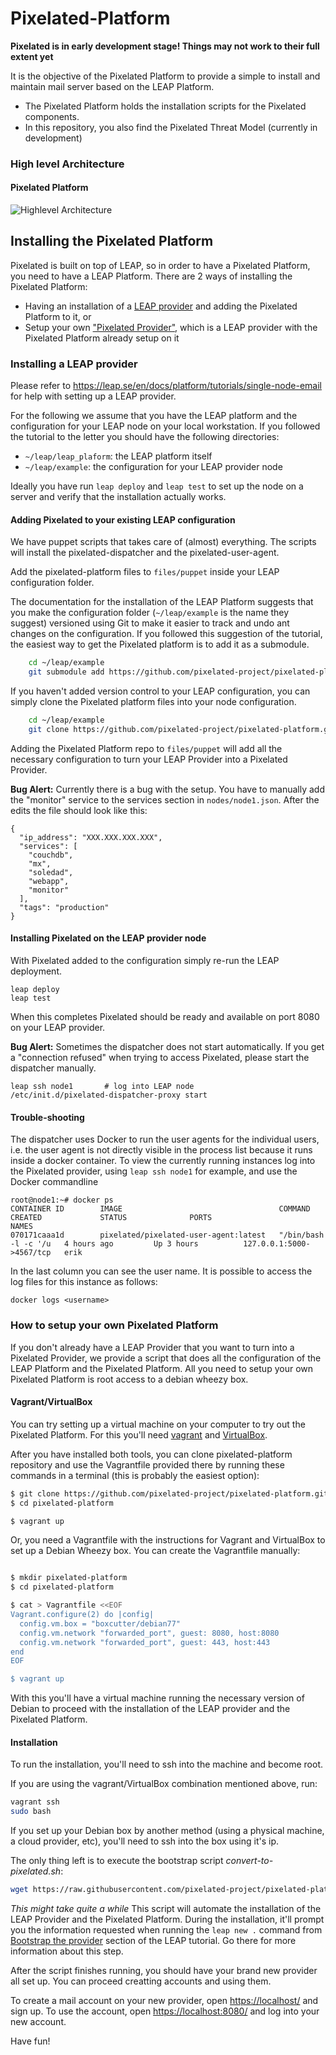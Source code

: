 Pixelated-Platform
==================

**Pixelated is in early development stage! Things may not work to their full extent yet**

It is the objective of the Pixelated Platform to provide a simple to install and maintain mail server based on the LEAP Platform.

* The Pixelated Platform holds the installation scripts for the Pixelated components.
* In this repository, you also find the Pixelated Threat Model (currently in development)

### High level Architecture
#### Pixelated Platform

![Highlevel Architecture](https://pixelated-project.org/assets/images/pixelated-platform.png)


## Installing the Pixelated Platform

Pixelated is built on top of LEAP, so in order to have a Pixelated Platform, you need to have a LEAP Platform. There are 2 ways of installing the Pixelated Platform:

* Having an installation of a [LEAP provider](https://github.com/pixelated-project/pixelated-platform#installing-a-leap-provider) and adding the Pixelated Platform to it, or
* Setup your own ["Pixelated Provider"](https://github.com/pixelated-project/pixelated-platform#how-to-setup-your-own-pixelated-platform), which is a LEAP provider with the Pixelated Platform already setup on it


### Installing a LEAP provider

Please refer to <https://leap.se/en/docs/platform/tutorials/single-node-email> for help with setting up a LEAP provider.

For the following we assume that you have the LEAP platform and the configuration for your LEAP node on your local workstation. If you followed the tutorial to the letter you should have the following directories:

* `~/leap/leap_plaform`: the LEAP platform itself
* `~/leap/example`: the configuration for your LEAP provider node

Ideally you have run `leap deploy` and `leap test` to set up the node on a server and verify that the installation actually works.


#### Adding Pixelated to your existing LEAP configuration

We have puppet scripts that takes care of (almost) everything. The scripts will install the pixelated-dispatcher and the pixelated-user-agent.

Add the pixelated-platform files to `files/puppet` inside your LEAP configuration folder.

The documentation for the installation of the LEAP Platform suggests that you make the configuration folder (`~/leap/example` is the name they suggest) versioned using Git to make it easier to track and undo ant changes on the configuration. If you followed this suggestion of the tutorial, the easiest way to get the Pixelated platform is to add it as a submodule.

```bash
    cd ~/leap/example
    git submodule add https://github.com/pixelated-project/pixelated-platform.git files/puppet
```

If you haven't added version control to your LEAP configuration, you can simply clone the Pixelated platform files into your node configuration.

```bash
    cd ~/leap/example
    git clone https://github.com/pixelated-project/pixelated-platform.git files/puppet
```

Adding the Pixelated Platform repo to `files/puppet` will add all the necessary configuration to turn your LEAP Provider into a Pixelated Provider.

**Bug Alert:** Currently there is a bug with the setup. You have to manually add the "monitor" service to the services section in `nodes/node1.json`. After the edits the file should look like this:

    {
      "ip_address": "XXX.XXX.XXX.XXX",
      "services": [
        "couchdb",
        "mx",
        "soledad",
        "webapp",
        "monitor"
      ],
      "tags": "production"
    }

#### Installing Pixelated on the LEAP provider node

With Pixelated added to the configuration simply re-run the LEAP deployment.

    leap deploy
    leap test
    
When this completes Pixelated should be ready and available on port 8080 on your LEAP provider.    
    
**Bug Alert:** Sometimes the dispatcher does not start automatically. If you get a "connection refused" when trying to access Pixelated, please start the dispatcher manually.

    leap ssh node1       # log into LEAP node
    /etc/init.d/pixelated-dispatcher-proxy start
    
    
#### Trouble-shooting

The dispatcher uses Docker to run the user agents for the individual users, i.e. the user agent is not directly visible in the process list because it runs inside a docker container. To view the currently running instances log into the Pixelated provider, using `leap ssh node1` for example, and use the Docker commandline

    root@node1:~# docker ps
    CONTAINER ID        IMAGE                                   COMMAND                CREATED             STATUS              PORTS                      NAMES
    070171caaa1d        pixelated/pixelated-user-agent:latest   "/bin/bash -l -c '/u   4 hours ago         Up 3 hours          127.0.0.1:5000->4567/tcp   erik           
    
In the last column you can see the user name. It is possible to access the log files for this instance as follows:

    docker logs <username>
    
    
### How to setup your own Pixelated Platform

If you don't already have a LEAP Provider that you want to turn into a Pixelated Provider, we provide a script that does all the configuration of the LEAP Platform and the Pixelated Platform. All you need to setup your own Pixelated Platform is root access to a debian wheezy box. 


#### Vagrant/VirtualBox

You can try setting up a virtual machine on your computer to try out the Pixelated Platform. For this you'll need [vagrant](https://www.vagrantup.com/) and [VirtualBox](https://www.virtualbox.org/).

After you have installed both tools, you can clone pixelated-platform repository and use the Vagrantfile provided there by running these commands in a terminal (this is probably the easiest option):

```bash
$ git clone https://github.com/pixelated-project/pixelated-platform.git
$ cd pixelated-platform

$ vagrant up
```

Or, you need a Vagrantfile with the instructions for Vagrant and VirtualBox to set up a Debian Wheezy box. You can create the Vagrantfile manually:
```bash

$ mkdir pixelated-platform
$ cd pixelated-platform

$ cat > Vagrantfile <<EOF
Vagrant.configure(2) do |config|
  config.vm.box = "boxcutter/debian77"
  config.vm.network "forwarded_port", guest: 8080, host:8080
  config.vm.network "forwarded_port", guest: 443, host:443
end
EOF 

$ vagrant up
```

With this you'll have a virtual machine running the necessary version of Debian to proceed with the installation of the LEAP provider and the Pixelated Platform.

#### Installation

To run the installation, you'll need to ssh into the machine and become root.

If you are using the vagrant/VirtualBox combination mentioned above, run:
```bash
vagrant ssh
sudo bash
```

If you set up your Debian box by another method (using a physical machine, a cloud provider, etc), you'll need to ssh into the box using it's ip.

The only thing left is to execute the bootstrap script *convert-to-pixelated.sh*:

```bash
wget https://raw.githubusercontent.com/pixelated-project/pixelated-platform/master/convert-to-pixelated.sh && chmod +x convert-to-pixelated.sh && ./convert-to-pixelated.sh
```

*This might take quite a while*
This script will automate the installation of the LEAP Provider and the Pixelated Platform. During the installation, it'll prompt you the information requested when running the `leap new .` command from [Bootstrap the provider](https://leap.se/en/docs/platform/tutorials/single-node-email#bootstrap-the-provider) section of the LEAP tutorial. Go there for more information about this step.

After the script finishes running, you should have your brand new provider all set up. You can proceed creatting accounts and using them.

To create a mail account on your new provider, open [https://localhost/](https://localhost/) and sign up.
To use the account, open [https://localhost:8080/](https://localhost:8080) and log into your new account.

Have fun!
